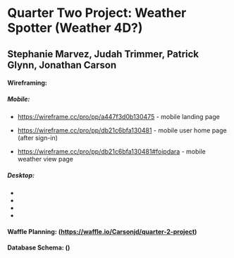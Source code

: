 # Quarter Two Project: Weather Spotter (Weather 4D?)
## Stephanie Marvez, Judah Trimmer, Patrick Glynn, Jonathan Carson




#### Wireframing: 

##### Mobile: 

- https://wireframe.cc/pro/pp/a447f3d0b130475 - mobile landing page

- https://wireframe.cc/pro/pp/db21c6bfa130481 - mobile user home page (after sign-in)

- https://wireframe.cc/pro/pp/db21c6bfa130481#foipdara - mobile weather view page

##### Desktop:

-

-

-

-

#### Waffle Planning: (https://waffle.io/Carsonjd/quarter-2-project)

#### Database Schema: ()
